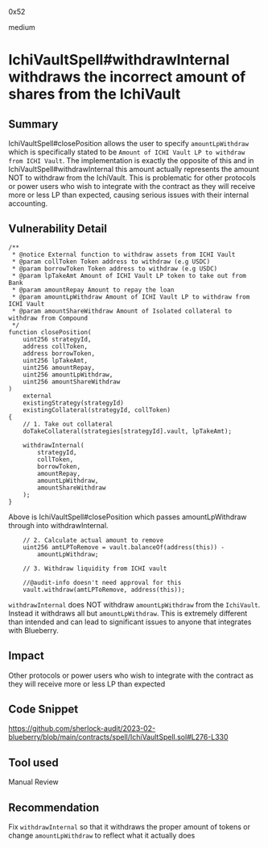 0x52

medium

# IchiVaultSpell#withdrawInternal withdraws the incorrect amount of shares from the IchiVault

## Summary

IchiVaultSpell#closePosition allows the user to specify `amountLpWithdraw` which is specifically stated to be `Amount of ICHI Vault LP to withdraw from ICHI Vault`. The implementation is exactly the opposite of this and in IchiVaultSpell#withdrawInternal this amount actually represents the amount NOT to withdraw from the IchiVault. This is problematic for other protocols or power users who wish to integrate with the contract as they will receive more or less LP than expected, causing serious issues with their internal accounting.

## Vulnerability Detail

    /**
     * @notice External function to withdraw assets from ICHI Vault
     * @param collToken Token address to withdraw (e.g USDC)
     * @param borrowToken Token address to withdraw (e.g USDC)
     * @param lpTakeAmt Amount of ICHI Vault LP token to take out from Bank
     * @param amountRepay Amount to repay the loan
     * @param amountLpWithdraw Amount of ICHI Vault LP to withdraw from ICHI Vault
     * @param amountShareWithdraw Amount of Isolated collateral to withdraw from Compound
     */
    function closePosition(
        uint256 strategyId,
        address collToken,
        address borrowToken,
        uint256 lpTakeAmt,
        uint256 amountRepay,
        uint256 amountLpWithdraw,
        uint256 amountShareWithdraw
    )
        external
        existingStrategy(strategyId)
        existingCollateral(strategyId, collToken)
    {
        // 1. Take out collateral
        doTakeCollateral(strategies[strategyId].vault, lpTakeAmt);

        withdrawInternal(
            strategyId,
            collToken,
            borrowToken,
            amountRepay,
            amountLpWithdraw,
            amountShareWithdraw
        );
    }

Above is IchiVaultSpell#closePosition which passes amountLpWithdraw through into withdrawInternal.

        // 2. Calculate actual amount to remove
        uint256 amtLPToRemove = vault.balanceOf(address(this)) -
            amountLpWithdraw;

        // 3. Withdraw liquidity from ICHI vault

        //@audit-info doesn't need approval for this
        vault.withdraw(amtLPToRemove, address(this));

`withdrawInternal` does NOT withdraw `amountLpWithdraw` from the `IchiVault`. Instead it withdraws all but `amountLpWithdraw`. This is extremely different than intended and can lead to significant issues to anyone that integrates with Blueberry.

## Impact

Other protocols or power users who wish to integrate with the contract as they will receive more or less LP than expected

## Code Snippet

https://github.com/sherlock-audit/2023-02-blueberry/blob/main/contracts/spell/IchiVaultSpell.sol#L276-L330

## Tool used

Manual Review

## Recommendation

Fix `withdrawInternal` so that it withdraws the proper amount of tokens or change `amountLpWithdraw` to reflect what it actually does